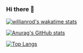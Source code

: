### Hi there 👋

<!--
**AndersonNascimentoAFSN/AndersonNascimentoAFSN** is a ✨ _special_ ✨ repository because its `README.md` (this file) appears on your GitHub profile.

Here are some ideas to get you started:

- 🔭 I’m currently working on ...
- 🌱 I’m currently learning ...
- 👯 I’m looking to collaborate on ...
- 🤔 I’m looking for help with ...
- 💬 Ask me about ...
- 📫 How to reach me: ...
- 😄 Pronouns: ...
- ⚡ Fun fact: ...
-->


[![willianrod's wakatime stats](https://github-readme-stats.vercel.app/api/wakatime?username=AndersonNascimentoAFSN)](https://github.com/anuraghazra/github-readme-stats)



[![Anurag's GitHub stats](https://github-readme-stats.vercel.app/api?username=AndersonNascimentoAFSN)](https://github.com/anuraghazra/github-readme-stats)



[![Top Langs](https://github-readme-stats.vercel.app/api/top-langs/?username=AndersonNascimentoAFSN)](https://github.com/anuraghazra/github-readme-stats)
